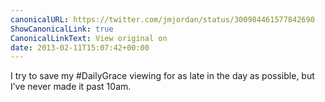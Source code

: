 ```yaml
---
canonicalURL: https://twitter.com/jmjordan/status/300984461577842690
ShowCanonicalLink: true
CanonicalLinkText: View original on
date: 2013-02-11T15:07:42+00:00
---
```

I try to save my #DailyGrace viewing for as late in the day as possible, but I’ve never made it past 10am.